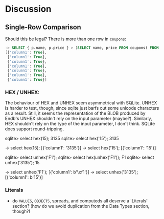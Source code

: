 # Discussion

## Single-Row Comparison

Should this be legal? There is more than one row in `coupons`:

```sql
-> SELECT { p.name, p.price } > (SELECT name, price FROM coupons) FROM products p;
[{'column1': True},
 {'column1': True},
 {'column1': True},
 {'column1': True},
 {'column1': True},
 {'column1': True},
 {'column1': True}]
```


### HEX / UNHEX:

The behaviour of HEX and UNHEX seem asymmetrical with SQLite.
UNHEX is harder to test, though, since sqlite just barfs out
some unicode characters as a result. Still, it seems the representation
of the BLOB produced by Endb's UNHEX shouldn't rely on the input
parameter (maybe?). Similarly, HEX shouldn't rely on the type of the
input parameter, I don't think.
SQLite does support round-tripping.

sqlite> select hex(15);
3135
sqlite> select hex('15');
3135

-> select hex(15);
[{'column1': '3135'}]
-> select hex('15');
[{'column1': '15'}]

sqlite> select unhex('F1');
<some unicode>
sqlite> select hex(unhex('F1'));
F1
sqlite> select unhex('3135');
15

-> select unhex('F1');
[{'column1': b'\xf1'}]
-> select unhex('3135');
[{'column1': b'15'}]

### Literals

* do `VALUES`, `OBJECTS`, spreads, and computeds all deserve a 'Literals' section?
  (how do we avoid duplication from the Data Types section, though?)

